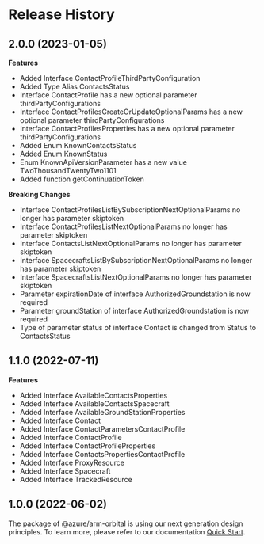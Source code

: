 # Release History
    
## 2.0.0 (2023-01-05)
    
**Features**

  - Added Interface ContactProfileThirdPartyConfiguration
  - Added Type Alias ContactsStatus
  - Interface ContactProfile has a new optional parameter thirdPartyConfigurations
  - Interface ContactProfilesCreateOrUpdateOptionalParams has a new optional parameter thirdPartyConfigurations
  - Interface ContactProfilesProperties has a new optional parameter thirdPartyConfigurations
  - Added Enum KnownContactsStatus
  - Added Enum KnownStatus
  - Enum KnownApiVersionParameter has a new value TwoThousandTwentyTwo1101
  - Added function getContinuationToken

**Breaking Changes**

  - Interface ContactProfilesListBySubscriptionNextOptionalParams no longer has parameter skiptoken
  - Interface ContactProfilesListNextOptionalParams no longer has parameter skiptoken
  - Interface ContactsListNextOptionalParams no longer has parameter skiptoken
  - Interface SpacecraftsListBySubscriptionNextOptionalParams no longer has parameter skiptoken
  - Interface SpacecraftsListNextOptionalParams no longer has parameter skiptoken
  - Parameter expirationDate of interface AuthorizedGroundstation is now required
  - Parameter groundStation of interface AuthorizedGroundstation is now required
  - Type of parameter status of interface Contact is changed from Status to ContactsStatus
    
    
## 1.1.0 (2022-07-11)
    
**Features**

  - Added Interface AvailableContactsProperties
  - Added Interface AvailableContactsSpacecraft
  - Added Interface AvailableGroundStationProperties
  - Added Interface Contact
  - Added Interface ContactParametersContactProfile
  - Added Interface ContactProfile
  - Added Interface ContactProfileProperties
  - Added Interface ContactsPropertiesContactProfile
  - Added Interface ProxyResource
  - Added Interface Spacecraft
  - Added Interface TrackedResource
    
    
## 1.0.0 (2022-06-02)

The package of @azure/arm-orbital is using our next generation design principles. To learn more, please refer to our documentation [Quick Start](https://aka.ms/js-track2-quickstart).
